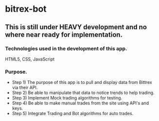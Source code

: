 # bitrex-bot

## This is still under HEAVY development and no where near ready for implementation.

### Technologies used in the development of this app.
HTML5, CSS, JavaScript

### Purpose.
- Step 1) The purpose of this app is to pull and display data from Bittrex via their API.
- Step 2) Be able to manipulate that data to notice trends to help trading.
- Step 3) Implement Mock trading algorithms for testing.
- Step 4) Be able to make manual trades from the site using API's and keys.
- Step 5) Integrate Trading and Bot algorithms for auto trades.
